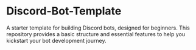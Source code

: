 # Discord-Bot-Template
A starter template for building Discord bots, designed for beginners. This repository provides a basic structure and essential features to help you kickstart your bot development journey.
